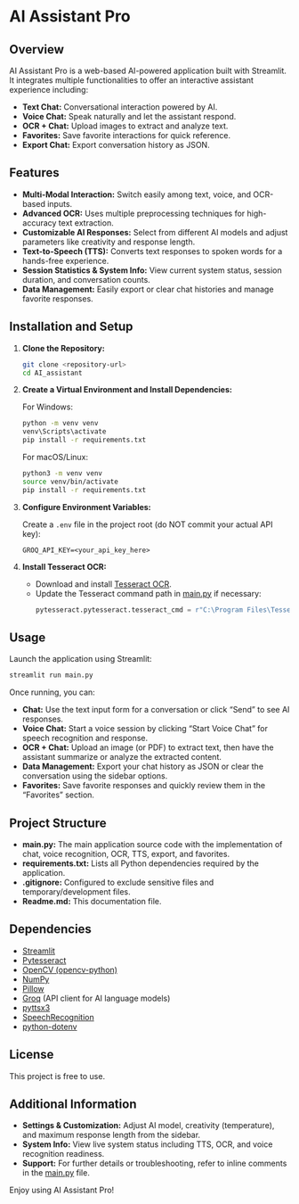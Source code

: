 # AI Assistant Pro

## Overview
AI Assistant Pro is a web-based AI-powered application built with Streamlit. It integrates multiple functionalities to offer an interactive assistant experience including:
- **Text Chat:** Conversational interaction powered by AI.
- **Voice Chat:** Speak naturally and let the assistant respond.
- **OCR + Chat:** Upload images to extract and analyze text.
- **Favorites:** Save favorite interactions for quick reference.
- **Export Chat:** Export conversation history as JSON.

## Features
- **Multi-Modal Interaction:** Switch easily among text, voice, and OCR-based inputs.
- **Advanced OCR:** Uses multiple preprocessing techniques for high-accuracy text extraction.
- **Customizable AI Responses:** Select from different AI models and adjust parameters like creativity and response length.
- **Text-to-Speech (TTS):** Converts text responses to spoken words for a hands-free experience.
- **Session Statistics & System Info:** View current system status, session duration, and conversation counts.
- **Data Management:** Easily export or clear chat histories and manage favorite responses.

## Installation and Setup

1. **Clone the Repository:**

   ```sh
   git clone <repository-url>
   cd AI_assistant
   ```

2. **Create a Virtual Environment and Install Dependencies:**

   For Windows:
   ```sh
   python -m venv venv
   venv\Scripts\activate
   pip install -r requirements.txt
   ```

   For macOS/Linux:
   ```sh
   python3 -m venv venv
   source venv/bin/activate
   pip install -r requirements.txt
   ```

3. **Configure Environment Variables:**

   Create a `.env` file in the project root (do NOT commit your actual API key):

   ```env
   GROQ_API_KEY=<your_api_key_here>
   ```

4. **Install Tesseract OCR:**

   - Download and install [Tesseract OCR](https://github.com/tesseract-ocr/tesseract).
   - Update the Tesseract command path in [main.py](c:\Users\MR\OneDrive\Desktop\AI_assistant\main.py) if necessary:
     ```python
     pytesseract.pytesseract.tesseract_cmd = r"C:\Program Files\Tesseract-OCR\tesseract.exe"
     ```

## Usage

Launch the application using Streamlit:

```sh
streamlit run main.py
```

Once running, you can:

- **Chat:** Use the text input form for a conversation or click “Send” to see AI responses.
- **Voice Chat:** Start a voice session by clicking “Start Voice Chat” for speech recognition and response.
- **OCR + Chat:** Upload an image (or PDF) to extract text, then have the assistant summarize or analyze the extracted content.
- **Data Management:** Export your chat history as JSON or clear the conversation using the sidebar options.
- **Favorites:** Save favorite responses and quickly review them in the “Favorites” section.

## Project Structure

- **main.py:** The main application source code with the implementation of chat, voice recognition, OCR, TTS, export, and favorites.
- **requirements.txt:** Lists all Python dependencies required by the application.
- **.gitignore:** Configured to exclude sensitive files and temporary/development files.
- **Readme.md:** This documentation file.

## Dependencies

- [Streamlit](https://streamlit.io/)
- [Pytesseract](https://pypi.org/project/pytesseract/)
- [OpenCV (opencv-python)](https://pypi.org/project/opencv-python/)
- [NumPy](https://numpy.org/)
- [Pillow](https://pillow.readthedocs.io/)
- [Groq](#) (API client for AI language models)
- [pyttsx3](https://pypi.org/project/pyttsx3/)
- [SpeechRecognition](https://pypi.org/project/SpeechRecognition/)
- [python-dotenv](https://pypi.org/project/python-dotenv/)

## License

This project is free to use.

## Additional Information
- **Settings & Customization:** Adjust AI model, creativity (temperature), and maximum response length from the sidebar.
- **System Info:** View live system status including TTS, OCR, and voice recognition readiness.
- **Support:** For further details or troubleshooting, refer to inline comments in the [main.py](c:\Users\MR\OneDrive\Desktop\AI_assistant\main.py) file.

Enjoy using AI Assistant Pro!